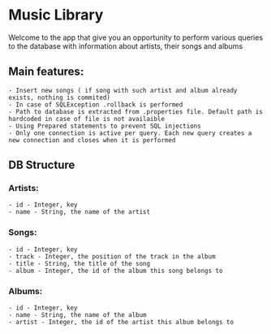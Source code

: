 # Music Library

Welcome to the app that give you an opportunity to perform various queries to the database with information about artists, their songs and albums

## Main features:
	- Insert new songs ( if song with such artist and album already exists, nothing is commited)
	- In case of SQLException .rollback is performed
	- Path to database is extracted from .properties file. Default path is hardcoded in case of file is not availaible
	- Using Prepared statements to prevent SQL injections
	- Only one connection is active per query. Each new query creates a new connection and closes when it is performed

## DB Structure

### Artists:
	- id - Integer, key
	- name - String, the name of the artist

### Songs:
	- id - Integer, key
	- track - Integer, the position of the track in the album
	- title - String, the title of the song
	- album - Integer, the id of the album this song belongs to

### Albums:
	- id - Integer, key
	- name - String, the name of the album
	- artist - Integer, the id of the artist this album belongs to

